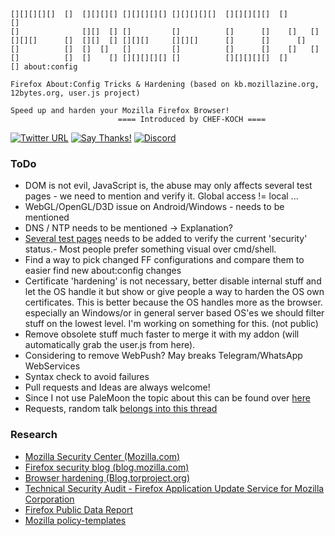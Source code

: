     [][][][][]  []  [][][][] [][][][][] [][][][][]  [][][][][]  []       []
    []              [][]  [] []         []          []      []    []   []
    [][][]      []  [][]  [] [][][]     [][][]      []      []      []
    []          []  []  []   []         []          []      []    []   []
    []          []  []    [] [][][][][] []          [][][][][]  []       [] about:config
     
    Firefox About:Config Tricks & Hardening (based on kb.mozillazine.org, 12bytes.org, user.js project)
    
    Speed up and harden your Mozilla Firefox Browser!
							==== Introduced by CHEF-KOCH ==== 
	
	
[![Twitter URL](https://img.shields.io/twitter/url/https/twitter.com/fold_left.svg?style=social&label=Follow%20%40CHEF-KOCH)](https://twitter.com/CKsTechNews)
[![Say Thanks!](https://img.shields.io/badge/Say%20Thanks-!-1EAEDB.svg)](https://saythanks.io/to/CHEF-KOCH)
[![Discord](https://discordapp.com/api/guilds/418256415874875402/widget.png)](https://discord.me/CHEF-KOCH)


### ToDo

* DOM is not evil, JavaScript is, the abuse may only affects several test pages - we need to mention and verify it. Global access != local ... 
* WebGL/OpenGL/D3D issue on Android/Windows - needs to be mentioned
* DNS / NTP needs to be mentioned -> Explanation? 
* [Several test pages](https://github.com/CHEF-KOCH/Online-Privacy-Test-Resource-List) needs to be added to verify the current 'security' status.- Most people prefer something visual over cmd/shell. 
* Find a way to pick changed FF configurations and compare them to easier find new about:config changes
* Certificate 'hardening' is not necessary, better disable internal stuff and let the OS handle it but show or give people a way to harden the OS own certificates. This is better because the OS handles more as the browser. especially an Windows/or in general server based OS'es we should filter stuff on the lowest level. I'm working on something for this. (not public)
* Remove obsolete stuff much faster to merge it with my addon (will automatically grab the user.js from here).
* Considering to remove WebPush? May breaks Telegram/WhatsApp WebServices
* Syntax check to avoid failures 
* Pull requests and Ideas are always welcome!
* Since I not use PaleMoon the topic about this can be found over [here](https://github.com/CHEF-KOCH/FFCK/issues/2)
* Requests, random talk [belongs into this thread](https://github.com/CHEF-KOCH/FFCK/issues/3)


### Research

* [Mozilla Security Center (Mozilla.com)](https://www.mozilla.org/en-US/security/)
* [Firefox security blog (blog.mozilla.com)](https://blog.mozilla.org/security/)
* [Browser hardening (Blog.torproject.org)](https://blog.torproject.org/blog/isec-partners-conducts-tor-browser-hardening-study)
* [Technical Security Audit - Firefox Application Update Service for Mozilla Corporation](https://drive.google.com/file/d/1v53GCYPxzoZmB1dCop1yJfZgS1wi64dS/view)
* [Firefox Public Data Report](https://data.firefox.com/dashboard/user-activity)
* [Mozilla policy-templates](https://github.com/mozilla/policy-templates)